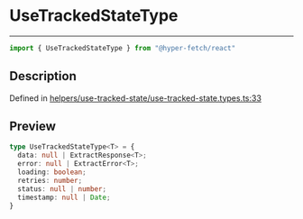 

# UseTrackedStateType

<div class="api-docs__separator" data-reactroot="">

---

</div><div class="api-docs__import" data-reactroot="">

```ts
import { UseTrackedStateType } from "@hyper-fetch/react"
```

</div><div class="api-docs__section">

## Description

</div><div class="api-docs__description"><span class="api-docs__do-not-parse">



</span></div><p class="api-docs__definition">

Defined in [helpers/use-tracked-state/use-tracked-state.types.ts:33](https://github.com/BetterTyped/hyper-fetch/blob/c746dc1f/packages/react/src/helpers/use-tracked-state/use-tracked-state.types.ts#L33)

</p><div class="api-docs__section">

## Preview

</div><div class="api-docs__preview type">

```ts
type UseTrackedStateType<T> = {
  data: null | ExtractResponse<T>; 
  error: null | ExtractError<T>; 
  loading: boolean; 
  retries: number; 
  status: null | number; 
  timestamp: null | Date; 
}
```

</div>